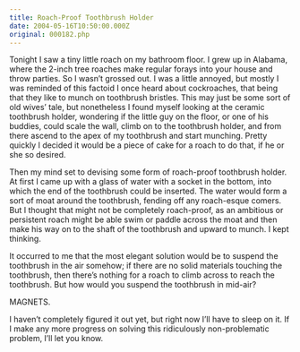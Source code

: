 ```yaml
---
title: Roach-Proof Toothbrush Holder
date: 2004-05-16T10:50:00.000Z
original: 000182.php
---
```


Tonight I saw a tiny little roach on my bathroom floor. I grew up in Alabama, where the 2-inch tree roaches make regular forays into your house and throw parties. So I wasn’t grossed out. I was a little annoyed, but mostly I was reminded of this factoid I once heard about cockroaches, that being that they like to munch on toothbrush bristles. This may just be some sort of old wives’ tale, but nonetheless I found myself looking at the ceramic toothbrush holder, wondering if the little guy on the floor, or one of his buddies, could scale the wall, climb on to the toothbrush holder, and from there ascend to the apex of my toothbrush and start munching. Pretty quickly I decided it would be a piece of cake for a roach to do that, if he or she so desired.

Then my mind set to devising some form of roach-proof toothbrush holder. At first I came up with a glass of water with a socket in the bottom, into which the end of the toothbrush could be inserted. The water would form a sort of moat around the toothbrush, fending off any roach-esque comers. But I thought that might not be completely roach-proof, as an ambitious or persistent roach might be able swim or paddle across the moat and then make his way on to the shaft of the toothbrush and upward to munch. I kept thinking.

It occurred to me that the most elegant solution would be to suspend the toothbrush in the air somehow; if there are no solid materials touching the toothbrush, then there’s nothing for a roach to climb across to reach the toothbrush. But how would you suspend the toothbrush in mid-air?

MAGNETS.

I haven’t completely figured it out yet, but right now I’ll have to sleep on it. If I make any more progress on solving this ridiculously non-problematic problem, I’ll let you know.

